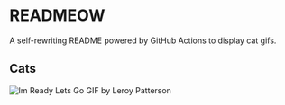 # READMEOW

A self-rewriting README powered by GitHub Actions to display cat gifs.

## Cats

![Im Ready Lets Go GIF by Leroy Patterson](https://media3.giphy.com/media/CjmvTCZf2U3p09Cn0h/200.gif?cid=9acd02dazdj9lmrdowk37ocay1829uc1mricjb66zkvf7ujl&ep=v1_gifs_search&rid=200.gif&ct=g)
